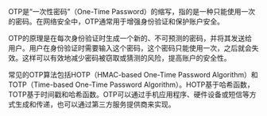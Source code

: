 OTP是“一次性密码”（One-Time Password）的缩写，指的是一种只能使用一次的密码。在网络安全中，OTP通常用于增强身份验证和保护账户安全。


OTP的原理是在每次身份验证时生成一个新的、不可预测的密码，并将其发送给用户。用户在身份验证时需要输入这个密码，这个密码只能使用一次，之后就会失效。这样可以有效地减少密码被窃取或猜测的风险，提高账户的安全性。


常见的OTP算法包括HOTP（HMAC-based One-Time Password Algorithm）和TOTP（Time-based One-Time Password Algorithm）。HOTP基于哈希函数，TOTP基于时间戳和哈希函数。OTP可以通过手机应用程序、硬件设备或短信等方式生成和传递，也可以通过第三方服务提供商来实现。